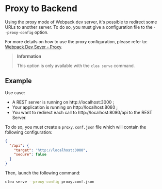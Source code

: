# Proxy to Backend

Using the proxy mode of Webpack dev server, it's possible to redirect some URLs to another server. To do so, you must give a configuration file to the `--proxy-config` option.

For more details on how to use the proxy configuration, please refer to: [Webpack Dev Sever - Proxy](https://webpack.github.io/docs/webpack-dev-server.html#proxy).

> **Information**
> 
> This option is only available with the `clea serve` command.

## Example

Use case:

* A REST server is running on http://localhost:3000 ;
* Your application is running on http://localhost:8080 ;
* You want to redirect each call to http://localhost:8080/api to the REST Server.

To do so, you must create a `proxy.conf.json` file which will contain the following configuration:

```json
{
  "/api": {
    "target": "http://localhost:3000",
    "secure": false
  }
}
```

Then, launch the following command:

```bash
clea serve --proxy-config proxy.conf.json
```
